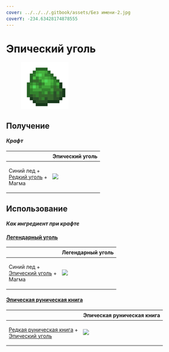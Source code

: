 ```yaml
---
cover: ../../../.gitbook/assets/Без имени-2.jpg
coverY: -234.63428174878555
---
```


# Эпический уголь

<figure><img src="../../../.gitbook/assets/coal_epic_128.png" alt=""><figcaption></figcaption></figure>

## Получение

#### _Крафт_

| ㅤ                                                                        | Эпический уголь                              |
| ------------------------------------------------------------------------ | -------------------------------------------- |
| <p>Синий лед +<br><a href="coal_rare.md">Редкий уголь</a> +<br>Магма</p> | ![](../../../.gitbook/assets/coal\_epic.png) |

## Использование

#### _Как ингредиент при крафте_

#### [Легендарный уголь](coal\_legendary.md)

| ㅤ                                                                           | Легендарный уголь                                 |
| --------------------------------------------------------------------------- | ------------------------------------------------- |
| <p>Синий лед +<br><a href="coal_epic.md">Эпический уголь</a> +<br>Магма</p> | ![](../../../.gitbook/assets/coal\_legendary.png) |

#### [Эпическая руническая книга](tome\_epic.md)

| ㅤ                                                                                                         | Эпическая руническая книга                   |
| --------------------------------------------------------------------------------------------------------- | -------------------------------------------- |
| <p><a href="tome_rare.md">Редкая руническая книга</a> +<br><a href="coal_epic.md">Эпический уголь</a></p> | ![](../../../.gitbook/assets/tome\_epic.png) |
